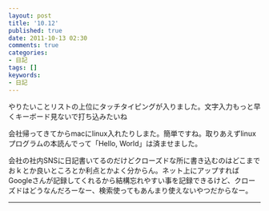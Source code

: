 ```yaml
---
layout: post
title: '10.12'
published: true
date: 2011-10-13 02:30
comments: true
categories:
- 日記
tags: []
keywords:
- 日記
---
```

やりたいことリストの上位にタッチタイピングが入りました。文字入力もっと早くキーボード見ないで打ち込みたいね

会社帰ってきてからmacにlinux入れたりしまた。簡単ですね。取りあえずlinuxプログラムの本読んでって「Hello, World」は済ませました。

会社の社内SNSに日記書いてるのだけどクローズドな所に書き込むのはどこまでおｋとか良いところとか利点とかよく分からん。ネット上にアップすればGoogleさんが記録してくれるから結構忘れやすい事を記録できるけど、クローズドはどうなんだろーなー、検索使ってもあんまり使えないやつだからなー。

---

